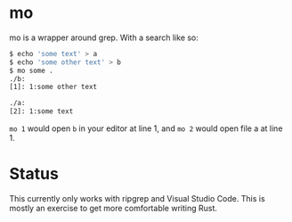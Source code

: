 # mo

mo is a wrapper around grep. With a search like so:
```bash
$ echo 'some text' > a
$ echo 'some other text' > b
$ mo some .
./b:
[1]: 1:some other text

./a:
[2]: 1:some text
```

`mo 1` would open `b` in your editor at line 1, and `mo 2` would open file a at line 1.

# Status

This currently only works with ripgrep and Visual Studio Code. This is mostly an exercise to get more comfortable writing Rust.

